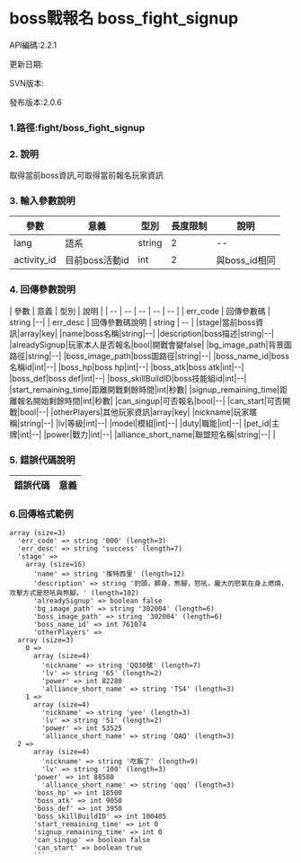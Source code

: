 # boss戰報名 boss_fight_signup


API編碼:2.2.1

更新日期:

SVN版本:

發布版本:2.0.6
### 1.路徑:fight/boss_fight_signup

### 2. 說明
取得當前boss資訊,可取得當前報名玩家資訊
### 3. 輸入參數說明
| 參數 | 意義 | 型別 |長度限制| 說明 |
| -- | -- | -- | -- | -- |
|lang|語系|string|2|--|
|activity_id|目前boss活動id|int|2|與boss_id相同|


### 4. 回傳參數說明
| 參數 | 意義 | 型別 | 說明 |
| -- | -- | -- | -- | -- |
| err_code | 回傳參數碼 | string |--|
| err_desc | 回傳參數碼說明 | string | -- |
|stage|當前boss資訊|array|key|
|name|boss名稱|string|--|
|description|boss描述|string|--|
|alreadySignup|玩家本人是否報名|bool|開戰會變false|
|bg_image_path|背景圖路徑|string|--|
|boss_image_path|boss圖路徑|string|--|
|boss_name_id|boss名稱id|int|--|
|boss_hp|boss hp|int|--|
|boss_atk|boss atk|int|--|
|boss_def|boss def|int|--|
|boss_skillBuildID|boss技能組id|int|--|
|start_remaining_time|距離開戰剩餘時間|int|秒數|
|signup_remaining_time|距離報名開始剩餘時間|int|秒數|
|can_singup|可否報名|bool|--|
|can_start|可否開戰|bool|--|
|otherPlayers|其他玩家資訊|array|key|
|nickname|玩家暱稱|string|--|
|lv|等級|int|--|
|model|模組|int|--|
|duty|職能|int|--|
|pet_id|主牌|int|--|
|power|戰力|int|--|
|alliance_short_name|聯盟短名稱|string|--|
|




### 5. 錯誤代碼說明
|錯誤代碼|意義|
|--|--|


### 6.回傳格式範例

```
array (size=3)
  'err_code' => string '000' (length=3)
  'err_desc' => string 'success' (length=7)
  'stage' => 
    array (size=16)
      'name' => string '推特西里' (length=12)
      'description' => string '豹頭，獅身，熊腳，怒吼，龐大的怒氣在身上燃燒，攻擊方式是怒吼與熊腳。' (length=102)
      'alreadySignup' => boolean false
      'bg_image_path' => string '302004' (length=6)
      'boss_image_path' => string '302004' (length=6)
      'boss_name_id' => int 761074
      'otherPlayers' => 
  array (size=3)
    0 => 
      array (size=4)
        'nickname' => string 'QQ30號' (length=7)
        'lv' => string '65' (length=2)
        'power' => int 82280
        'alliance_short_name' => string 'TS4' (length=3)
    1 => 
      array (size=4)
        'nickname' => string 'yee' (length=3)
        'lv' => string '51' (length=2)
        'power' => int 53525
        'alliance_short_name' => string 'QAQ' (length=3)
  2 => 
      array (size=4)
        'nickname' => string '吃飯了' (length=9)
        'lv' => string '100' (length=3)
      'power' => int 88580
        'alliance_short_name' => string 'qqq' (length=3)
      'boss_hp' => int 18500
      'boss_atk' => int 9050
      'boss_def' => int 3950
      'boss_skillBuildID' => int 100405
      'start_remaining_time' => int 0
      'signup_remaining_time' => int 0
      'can_singup' => boolean false
      'can_start' => boolean true
      ```




